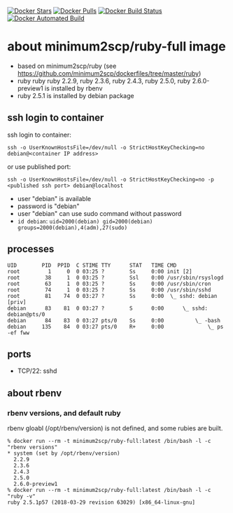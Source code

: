 [![Docker Stars](https://img.shields.io/docker/stars/minimum2scp/ruby-full.svg)]()
[![Docker Pulls](https://img.shields.io/docker/pulls/minimum2scp/ruby-full.svg)]()
[![Docker Build Status](https://img.shields.io/docker/build/minimum2scp/ruby-full.svg)]()
[![Docker Automated Build](https://img.shields.io/docker/automated/minimum2scp/ruby-full.svg)]()

# about minimum2scp/ruby-full image

 * based on minimum2scp/ruby (see https://github.com/minimum2scp/dockerfiles/tree/master/ruby)
 * ruby ruby ruby 2.2.9, ruby 2.3.6, ruby 2.4.3, ruby 2.5.0, ruby 2.6.0-preview1 is installed by rbenv
 * ruby 2.5.1 is installed by debian package

## ssh login to container

ssh login to container:

```
ssh -o UserKnownHostsFile=/dev/null -o StrictHostKeyChecking=no debian@<container IP address>
```

or use published port:

```
ssh -o UserKnownHostsFile=/dev/null -o StrictHostKeyChecking=no -p <published ssh port> debian@localhost
```

 * user "debian" is available
 * password is "debian"
 * user "debian" can use sudo command without password
 * `id debian`: `uid=2000(debian) gid=2000(debian) groups=2000(debian),4(adm),27(sudo)`

## processes

```
UID        PID  PPID  C STIME TTY      STAT   TIME CMD
root         1     0  0 03:25 ?        Ss     0:00 init [2]  
root        38     1  0 03:25 ?        Ssl    0:00 /usr/sbin/rsyslogd
root        63     1  0 03:25 ?        Ss     0:00 /usr/sbin/cron
root        74     1  0 03:25 ?        Ss     0:00 /usr/sbin/sshd
root        81    74  0 03:27 ?        Ss     0:00  \_ sshd: debian [priv]
debian      83    81  0 03:27 ?        S      0:00      \_ sshd: debian@pts/0
debian      84    83  0 03:27 pts/0    Ss     0:00          \_ -bash
debian     135    84  0 03:27 pts/0    R+     0:00              \_ ps -ef fww
```

## ports

 * TCP/22: sshd

## about rbenv

### rbenv versions, and default ruby

rbenv gloabl (/opt/rbenv/version) is not defined, and some rubies are built.

```
% docker run --rm -t minimum2scp/ruby-full:latest /bin/bash -l -c "rbenv versions"
* system (set by /opt/rbenv/version)
  2.2.9
  2.3.6
  2.4.3
  2.5.0
  2.6.0-preview1
% docker run --rm -t minimum2scp/ruby-full:latest /bin/bash -l -c "ruby -v"
ruby 2.5.1p57 (2018-03-29 revision 63029) [x86_64-linux-gnu]
```


